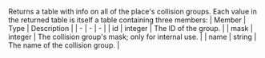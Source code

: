 Returns a table with info on all of the place's collision groups. Each
value in the returned table is itself a table containing three members:
| Member | Type | Description |
| - | - | - |
| id | integer | The ID of the group. |
| mask | integer | The collision group's mask; only for internal use. |
| name | string | The name of the collision group. |